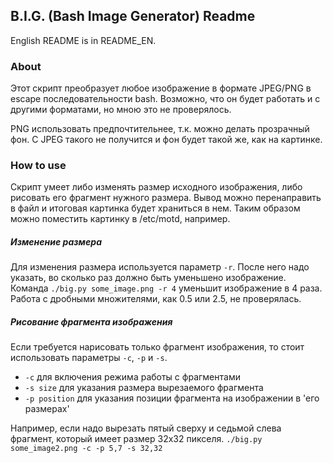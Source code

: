 ## B.I.G. (Bash Image Generator) Readme

English README is in README_EN.

### About

Этот скрипт преобразует любое изображение в формате JPEG/PNG в escape последовательности bash.
Возможно, что он будет работать и с другими форматами, но мною это не проверялось.

PNG использовать предпочтительнее, т.к. можно делать прозрачный фон. С JPEG такого не получится и фон будет такой же, как на картинке.

### How to use

Скрипт умеет либо изменять размер исходного изображения, либо рисовать его фрагмент нужного размера.
Вывод можно перенаправить в файл и итоговая картинка будет храниться в нем. Таким образом можно поместить картинку в /etc/motd, например.

##### Изменение размера

Для изменения размера используется параметр `-r`. После него надо указать, во сколько раз должно быть уменьшено изображение.
Команда `./big.py some_image.png -r 4` уменьшит изображение в 4 раза.
Работа с дробными множителями, как 0.5 или 2.5, не проверялась.

##### Рисование фрагмента изображения

Если требуется нарисовать только фрагмент изображения, то стоит использовать параметры `-c`, `-p` и `-s`.

 - `-c` для включения режима работы с фрагментами
 - `-s size` для указания размера вырезаемого фрагмента
 - `-p position` для указания позиции фрагмента на изображении в 'его размерах'

Например, если надо вырезать пятый сверху и седьмой слева фрагмент, который имеет размер 32х32 пикселя.
`./big.py some_image2.png -c -p 5,7 -s 32,32`
